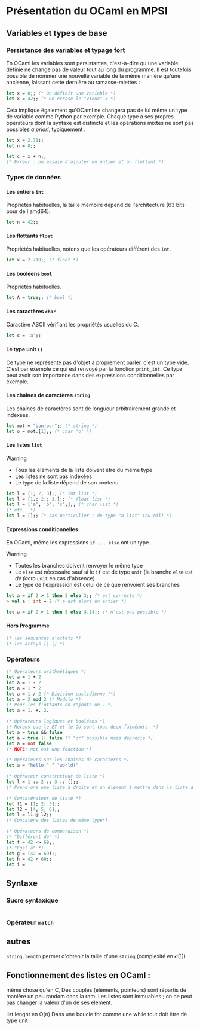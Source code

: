 # Présentation du OCaml en MPSI

## Variables et types de base

### Persistance des variables et typage fort
En OCaml les variables sont persistantes, c'est-à-dire qu'une variable définie ne change pas de valeur tout au long du programme. Il est toutefois possible de nommer une nouvelle variable de la même manière qu'une ancienne, laissant cette dernière au ramasse-miettes :
```ocaml
let x = 8;; (* On définit une variable *)
let x = 42;; (* On écrase le "vieux" x *)
```

Cela implique également qu'OCaml ne changera pas de lui même un type de variable comme Python par exemple. Chaque type a ses propres opérateurs dont la syntaxe est distincte et les opérations mixtes ne sont pas possibles *a priori*, typiquement :
```ocaml
let x = 2.71;;
let n = 8;;

let c = x + n;;
(* Erreur : on essaie d'ajouter un entier et un flottant *)
```

### Types de données
#### Les entiers `int`
Propriétés habituelles, la taille mémoire dépend de l'architecture (63 bits pour de l'amd64).
```ocaml
let n = 42;;
```
#### Les flottants `float`
Propriétés habituelles, notons que les opérateurs différent des `int`.
```ocaml
let x = 2.718;; (* float *)
```
#### Les booléens `bool`
Propriétés habituelles.
```ocaml
let A = true;; (* bool *)
```
#### Les caractères `char`
Caractère ASCII vérifiant les propriétés usuelles du C.
```ocaml
let c = 'a';;
```
#### Le type unit `()`
Ce type ne représente pas d'objet à proprement parler, c'est un type vide. C'est par exemple ce qui est renvoyé par la fonction `print_int`. Ce type peut avoir son importance dans des expressions conditionnelles par exemple.
#### Les chaînes de caractères `string`
Les chaînes de caractères sont de longueur arbitrairement grande et indexées.
```ocaml
let mot = "bonjour";; (* string *)
let o = mot.[1];; (* char 'o' *)
```
#### Les listes `list`
> [!WARNING]
> - Tous les éléments de la liste doivent être du même type 
> - Les listes ne sont pas indexées
> - Le type de la liste dépend de son contenu
```ocaml
let l = [1; 2; 3];; (* int list *)
let l = [1.; 2.; 3.];; (* float list *)
let l = ['a'; 'b'; 'c';];; (* char list *)
(* etc.. *)
let l = [];; (* cas particulier : de type "a list" (ou nil) *)
```
#### Expressions conditionnelles
En OCaml, même les expressions `if ... else` ont un type.
> [!WARNING]
> - Toutes les branches doivent renvoyer le même type 
> - Le `else` est nécessaire sauf si le `if` est de type `unit` (la branche `else` est *de facto* `unit` en cas d'absence)
> - Le type de l'expression est celui de ce que renvoient ses branches
```ocaml
let a = if 2 > 1 then 2 else 3;; (* est correcte *)
> val a : int = 2 (* a est alors un entier *)

let a = if 2 > 1 then 5 else 3.14;; (* n'est pas possible *)
```
#### Hors Programme
```ocaml
(* les séquences d'octets *)
(* les arrays [| |] *)
```

### Opérateurs
```ocaml
(* Opérateurs arithmétiques *)
let a = 1 + 2
let a = 1 - 2
let a = 1 * 2
let a = 1 / 2 (* Division euclidienne !*)
let a = 3 mod 2 (* Modulo *)
(* Pour les flottants on rajoute un . *)
let a = 1. +. 2.

(* Opérateurs logiques et booléens *)
(* Notons que le ET et le OU sont tous deux fainéants. *)
let a = true && false
let a = true || false (* "or" possible mais déprécié *)
let a = not false
(* NOTE: not est une fonction *)

(* Opérateurs sur les chaînes de caractères *)
let a = "hello " ^ "world!"

(* Opérateur constructeur de liste *)
let l = 1 :: 2 :: 3 :: [];;
(* Prend une une liste à droite et un élément à mettre dans la liste à gauche. L'élément doit être du bon type (ex "int" pour une "int list") et sera placé en première position. N'importe quoi peut être ajouté dans une 'a list (mais elle devient alors du type du n'importe quoi en question ; par exemple ici l est une int list.*)

(* Concaténateur de liste *)
let l1 = [1; 2; 3];;
let l2 = [4; 5; 6];;
let l = l1 @ l2;;
(* Concatène des listes de même type*)

(* Opérateurs de comparaison *)
(* "Différent de" *)
let f = 42 <> 69;;
(* "Égal à" *)
let g = (42 = 69);;
let h = 42 < 69;;
let i = 
```


## Syntaxe

### Sucre syntaxique
```ocaml
```
### Opérateur `match`

## autres
`String.length` permet d'obtenir la taille d'une `string` (complexité en $\mathscr O(1)$)


## Fonctionnement des listes en OCaml :
même chose qu'en C,
Des couples (éléments, pointeurs) sont répartis de manière un peu random dans la ram.
Les listes sont immuables ; on ne peut pas changer la valeur d'un de ses élément.

list.lenght en O(n)
Dans une boucle for comme une while tout doit être de type unit
